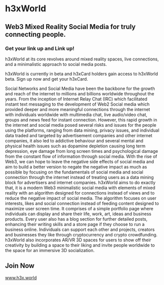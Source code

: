 # h3xWorld

## Web3 Mixed Reality Social Media for truly connecting people. 
### Get your link up and Link up!

h3xWorld at its core revolves around mixed reality spaces, live connections, and a minimalistic approach to social media posts.

h3xWorld is currently in beta and h3xCard holders gain access to h3xWorld beta. 
Sign up now and get your h3xCard.

Social Networks and Social Media have been the backbone for the growth and reach of the internet to millions and billions worldwide throughout the years. From the inception of Internet Relay Chat (IRC) which facilitated instant text messaging to the development of Web2 Social media which provided deeper and more meaningful connections through the internet with individuals worldwide with multimedia chat, live audio/video chat, groups and news feed for instant connection. However, this rapid growth in the internet and social media posed several risks and issues for the people using the platforms, ranging from data mining, privacy issues, and individual data traded and targeted by advertisement companies and other internet companies, it also led to addictive behaviour and several mental and physical health issues such as dopamine depletion causing long term depression, eye damage from long screen times and psychological damage from the constant flow of information through social media. With the rise of Web3, we can hope to leave the negative side effects of social media and aim to build a better version to negate the negative impact as much as possible by focusing on the fundamentals of social media and social connection through the internet instead of treating users as a data mining block for advertisers and internet companies. h3xWorld aims to do exactly that, it is a modern Web3 minimalistic social media with elements of mixed reality with an algorithm designed for connections instead of views and to reduce the negative impact of social media. The algorithm focuses on user interests, likes and social connection instead of feeding content designed to maximize user screen time. It comprises of a simple portfolio page where individuals can display and share their life, work, art, ideas and business products. Every user also has a blog section for further detailed posts, enhancing their writing skills and a store page if they choose to run a business online. Individuals can support each other and projects, creators and businesses they like through cryptocurrency and crypto crowdfunding. h3xWorld also incorporates AR/VR 3D spaces for users to show off their creativity by building a space to their liking and invite people worldwide to the space for an immersive 3D socialization.

## Join Now 
www.h3x.world
